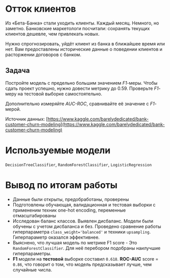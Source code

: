 # Отток клиентов

Из «Бета-Банка» стали уходить клиенты. Каждый месяц. Немного, но заметно. Банковские маркетологи посчитали: сохранять текущих клиентов дешевле, чем привлекать новых.

Нужно спрогнозировать, уйдёт клиент из банка в ближайшее время или нет. Вам предоставлены исторические данные о поведении клиентов и расторжении договоров с банком. 

## Задача
Постройте модель с предельно большим значением *F1*-меры. Чтобы сдать проект успешно, нужно довести метрику до 0.59. Проверьте *F1*-меру на тестовой выборке самостоятельно.

Дополнительно измеряйте *AUC-ROC*, сравнивайте её значение с *F1*-мерой.

Источник данных: [https://www.kaggle.com/barelydedicated/bank-customer-churn-modeling](https://www.kaggle.com/barelydedicated/bank-customer-churn-modeling)

# Используемые модели

`DecisionTreeClassifier`, `RandomForestClassifier`, `LogisticRegression`

# Вывод по итогам работы

- Данные были открыты, предобработаны, проверены
- Подготовлены обучающая, валидационная и тестовая выборки с примененим техник one-hot encoding, переменные отмасштабированы
- Исследован баланс классов. Выявлен дисбаланс. Модели были обучены с учетом дисбаланса и без. Проведено сравнение работы гиперпараметра `class_weight='balanced'` и техники `upsampling`. Гиперпараметр оказался эффективнее.
- Выяснено, что лучшая модель по метрике F1 score - Это `RandomForestClassifier`. Для неё перебором подобраны наилучшие гиперпараметры.
- **F1** модели на **тестовой** выборке составил `0.618`. **ROC-AUC** score = `0.86`, что говорит о том, что модель предсказывает лучше, чем случайные числа.
